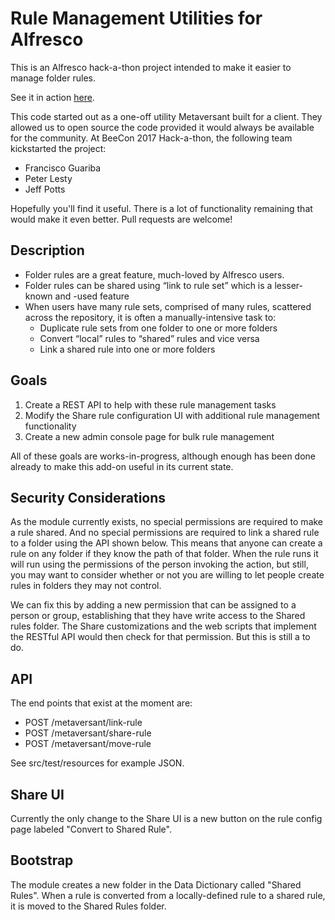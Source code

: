 # Rule Management Utilities for Alfresco

This is an Alfresco hack-a-thon project intended to make it easier to manage folder rules.

See it in action [here](https://www.youtube.com/watch?v=8L3siJu_T0A).

This code started out as a one-off utility Metaversant built for a client. They allowed us to open source the code provided it would always be available for the community. At BeeCon 2017 Hack-a-thon, the following team kickstarted the project:

* Francisco Guariba
* Peter Lesty
* Jeff Potts

Hopefully you'll find it useful. There is a lot of functionality remaining that would make it even better. Pull requests are welcome!

## Description

* Folder rules are a great feature, much-loved by Alfresco users.
* Folder rules can be shared using “link to rule set” which is a lesser-known and -used feature
* When users have many rule sets, comprised of many rules, scattered across the repository, it is often a manually-intensive task to:
  * Duplicate rule sets from one folder to one or more folders
  * Convert “local” rules to “shared” rules and vice versa
  * Link a shared rule into one or more folders

## Goals

1. Create a REST API to help with these rule management tasks
1. Modify the Share rule configuration UI with additional rule management functionality
1. Create a new admin console page for bulk rule management

All of these goals are works-in-progress, although enough has been done already to make this add-on useful in its current state.

## Security Considerations

As the module currently exists, no special permissions are required to make a rule shared. And no special permissions are required to link a shared rule to a folder using the API shown below. This means that anyone can create a rule on any folder if they know the path of that folder. When the rule runs it will run using the permissions of the person invoking the action, but still, you may want to consider whether or not you are willing to let people create rules in folders they may not control.

We can fix this by adding a new permission that can be assigned to a person or group, establishing that they have write access to the Shared rules folder. The Share customizations and the web scripts that implement the RESTful API would then check for that permission. But this is still a to do.

## API

The end points that exist at the moment are:

* POST /metaversant/link-rule
* POST /metaversant/share-rule
* POST /metaversant/move-rule

See src/test/resources for example JSON.

## Share UI

Currently the only change to the Share UI is a new button on the rule config page labeled "Convert to Shared Rule".

## Bootstrap

The module creates a new folder in the Data Dictionary called "Shared Rules". When a rule is converted from a locally-defined rule to a shared rule, it is moved to the Shared Rules folder.
